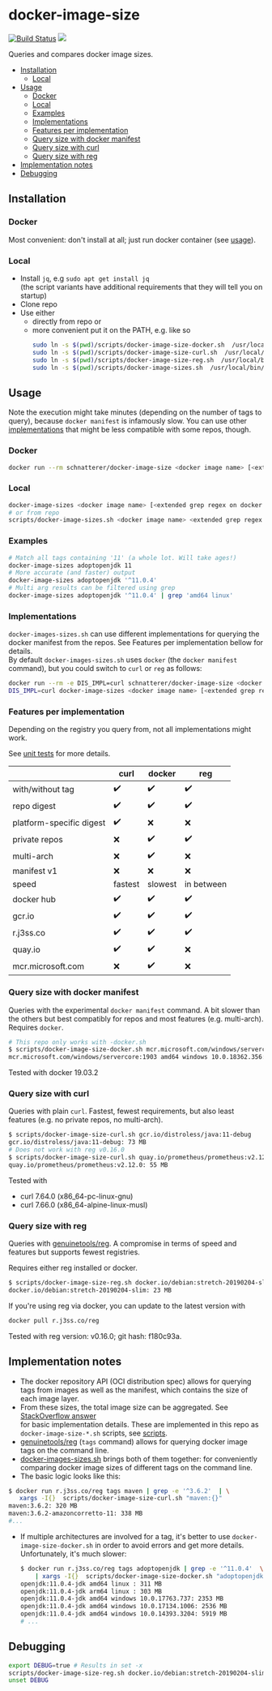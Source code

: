 # docker-image-size

[![Build Status](https://travis-ci.org/schnatterer/docker-image-size.svg?branch=master)](https://travis-ci.org/schnatterer/docker-image-size)
[![](https://images.microbadger.com/badges/image/schnatterer/docker-image-size.svg)](https://hub.docker.com/r/schnatterer/docker-image-size)

Queries and compares docker image sizes.

<!-- Update with `doctoc --notitle README.md`. See https://github.com/thlorenz/doctoc -->
<!-- START doctoc generated TOC please keep comment here to allow auto update -->
<!-- DON'T EDIT THIS SECTION, INSTEAD RE-RUN doctoc TO UPDATE -->


- [Installation](#installation)
  - [Local](#local)
- [Usage](#usage)
  - [Docker](#docker)
  - [Local](#local-1)
  - [Examples](#examples)
  - [Implementations](#implementations)
  - [Features per implementation](#features-per-implementation)
  - [Query size with docker manifest](#query-size-with-docker-manifest)
  - [Query size with curl](#query-size-with-curl)
  - [Query size with reg](#query-size-with-reg)
- [Implementation notes](#implementation-notes)
- [Debugging](#debugging)

<!-- END doctoc generated TOC please keep comment here to allow auto update -->


## Installation

### Docker

Most convenient: don't install at all; just run docker container (see [usage](#usage)).

### Local
* Install `jq`, e.g `sudo apt get install jq`  
  (the script variants have additional requirements that they will tell you on startup)
* Clone repo
* Use either
  * directly from repo or 
  * more convenient put it on the PATH, e.g. like so 
    ```bash
    sudo ln -s $(pwd)/scripts/docker-image-size-docker.sh  /usr/local/bin/docker-image-size-docker.sh
    sudo ln -s $(pwd)/scripts/docker-image-size-curl.sh  /usr/local/bin/docker-image-size-curl.sh
    sudo ln -s $(pwd)/scripts/docker-image-size-reg.sh  /usr/local/bin/docker-image-size-reg.sh
    sudo ln -s $(pwd)/scripts/docker-image-sizes.sh  /usr/local/bin/docker-image-sizes
    ```

## Usage

Note the execution might take minutes (depending on the number of tags to query), because `docker manifest` is 
infamously slow. You can use other [implementations](#implementations) that might be less compatible with some repos, 
though.

### Docker

```bash
docker run --rm schnatterer/docker-image-size <docker image name> [<extended grep regex on docker tag>]
```

### Local

```bash
docker-image-sizes <docker image name> [<extended grep regex on docker tag>]
# or from repo 
scripts/docker-image-sizes.sh <docker image name> <extended grep regex on docker tag>
```

### Examples

```bash
# Match all tags containing '11' (a whole lot. Will take ages!)
docker-image-sizes adoptopenjdk 11
# More accurate (and faster) output
docker-image-sizes adoptopenjdk '^11.0.4'
# Multi arg results can be filtered using grep 
docker-image-sizes adoptopenjdk '^11.0.4' | grep 'amd64 linux'
```

### Implementations

`docker-images-sizes.sh` can use different implementations for querying the docker manifest from the repos. See 
Features per implementation bellow for details.  
By default `docker-images-sizes.sh` uses `docker` (the `docker manifest` command), but you could switch to `curl` or 
`reg` as follows:

```bash
docker run --rm -e DIS_IMPL=curl schnatterer/docker-image-size <docker image name> [<extended grep regex on docker tag>]
DIS_IMPL=curl docker-image-sizes <docker image name> [<extended grep regex on docker tag>]
```

### Features per implementation 

Depending on the registry you query from, not all implementations might work.

See [unit tests](test/docker-image-size.bats) for more details.

|   | curl | docker | reg |
|---|---|---|---|
|with/without tag | ✔️ | ✔️ | ✔️ |
|repo digest | ✔️ | ✔️ | ✔️ |
|platform-specific digest | ✔️ | ❌ | ❌ |
|private repos | ❌ | ✔️ | ️✔️ |
|multi-arch | ❌ | ✔️ | ️❌ |
|manifest v1 | ❌ | ❌ | ❌ |
|speed | fastest | slowest️ | ️in between️ |
|docker hub| ✔️ | ✔️ | ✔️ |
|gcr.io | ✔️ | ✔️ | ✔️ |
|r.j3ss.co | ️️✔️ | ️✔️ | ✔️ |
|quay.io | ✔️ | ✔️ | ❌️ |
|mcr.microsoft.com | ❌ | ✔️ | ❌ |

### Query size with docker manifest

Queries with the experimental `docker manifest` command.
A bit slower than the others but best compatibly for repos and most features (e.g. multi-arch). Requires `docker`.

```bash
# This repo only works with -docker.sh
$ scripts/docker-image-size-docker.sh mcr.microsoft.com/windows/servercore:1903
mcr.microsoft.com/windows/servercore:1903 amd64 windows 10.0.18362.356: 2217 MB
```

Tested with docker 19.03.2

### Query size with curl 

Queries with plain `curl`. Fastest, fewest requirements, but also least features (e.g. no private repos, no multi-arch).

```bash
$ scripts/docker-image-size-curl.sh gcr.io/distroless/java:11-debug
gcr.io/distroless/java:11-debug: 73 MB
# Does not work with reg v0.16.0
$ scripts/docker-image-size-curl.sh quay.io/prometheus/prometheus:v2.12.0
quay.io/prometheus/prometheus:v2.12.0: 55 MB
```

Tested with 
* curl 7.64.0 (x86_64-pc-linux-gnu)
* curl 7.66.0 (x86_64-alpine-linux-musl)

### Query size with reg

Queries with [genuinetools/reg](https://github.com/genuinetools/reg). A compromise in terms of speed and features but
supports fewest registries.

Requires either reg installed or docker.

```bash
$ scripts/docker-image-size-reg.sh docker.io/debian:stretch-20190204-slim
docker.io/debian:stretch-20190204-slim: 23 MB
```

If you're using reg via docker, you can update to the latest version with
```bash
docker pull r.j3ss.co/reg
```

Tested with reg version: v0.16.0; git hash: f180c93a.

## Implementation notes

* The docker repository API (OCI distribution spec) allows for querying tags from images as well as the manifest, which 
  contains the size of each image layer.
* From these sizes, the total image size can be aggregated. See [StackOverflow answer](https://stackoverflow.com/a/54813737)  
  for basic implementation details. These are implemented in this repo as `docker-image-size-*.sh` scripts, see 
  [scripts](scripts).
* [genuinetools/reg](https://github.com/genuinetools/reg) (`tags` command) allows for querying docker image tags on the 
  command line.
* [docker-images-sizes.sh](scripts/docker-image-sizes.sh) brings both of them together:  for conveniently comparing
 docker image sizes of different tags on the command line.
* The basic logic looks like this: 
 ```bash
 $ docker run r.j3ss.co/reg tags maven | grep -e '^3.6.2'  | \
    xargs -I{}  scripts/docker-image-size-curl.sh "maven:{}"
 maven:3.6.2: 320 MB
 maven:3.6.2-amazoncorretto-11: 338 MB
 #...
 ``` 
* If multiple architectures are involved for a tag, it's better to use `docker-image-size-docker.sh` in order to avoid
 errors and get more details. Unfortunately, it's much slower:
  ```bash
  $ docker run r.j3ss.co/reg tags adoptopenjdk | grep -e '^11.0.4'  \
      | xargs -I{}  scripts/docker-image-size-docker.sh "adoptopenjdk:{}"
  openjdk:11.0.4-jdk amd64 linux : 311 MB
  openjdk:11.0.4-jdk arm64 linux : 303 MB
  openjdk:11.0.4-jdk amd64 windows 10.0.17763.737: 2353 MB
  openjdk:11.0.4-jdk amd64 windows 10.0.17134.1006: 2536 MB
  openjdk:11.0.4-jdk amd64 windows 10.0.14393.3204: 5919 MB
  # ...
  ``` 

## Debugging

```bash
export DEBUG=true # Results in set -x
scripts/docker-image-size-reg.sh docker.io/debian:stretch-20190204-slim
unset DEBUG
```